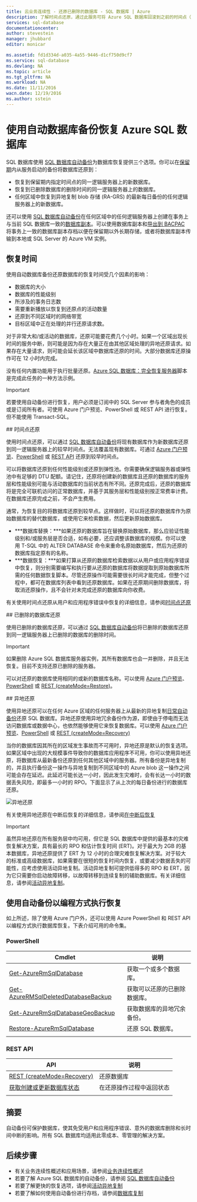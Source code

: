 ```yaml
---
title: 云业务连续性 - 还原已删除的数据库 - SQL 数据库 | Azure
description: 了解时间点还原，通过此服务可将 Azure SQL 数据库回滚到之前的时间点（最多 35 天）。
services: sql-database
documentationcenter: 
author: stevestein
manager: jhubbard
editor: monicar

ms.assetid: fd1d334d-a035-4a55-9446-d1cf750d9cf7
ms.service: sql-database
ms.devlang: NA
ms.topic: article
ms.tgt_pltfrm: NA
ms.workload: NA
ms.date: 11/11/2016
wacn.date: 12/19/2016
ms.author: sstein
---
```


# 使用自动数据库备份恢复 Azure SQL 数据库
SQL 数据库使用 [SQL 数据库自动备份](./sql-database-automated-backups.md)为数据库恢复提供三个选项。你可以在[保留期](./sql-database-service-tiers.md)内从服务启动的备份将数据库还原到：

- 恢复到保留期内指定时间点的同一逻辑服务器上的新数据库。
- 恢复到已删除数据库的删除时间的同一逻辑服务器上的数据库。
- 任何区域中恢复到异地复制 blob 存储 (RA-GRS) 的最新每日备份的任何逻辑服务器上的新数据库。

还可以使用 [SQL 数据库自动备份](./sql-database-automated-backups.md)在任何区域中的任何逻辑服务器上创建在事务上与当前 SQL 数据库一致的[数据库副本](./sql-database-copy.md)。可以使用数据库副本和[导出到 BACPAC](./sql-database-export.md) 将事务上一致的数据库副本存档以便在保留期以外长期存储，或者将数据库副本传输到本地或 SQL Server 的 Azure VM 实例。

## 恢复时间
使用自动数据库备份还原数据库的恢复时间受几个因素的影响：
 - 数据库的大小
 - 数据库的性能级别
 - 所涉及的事务日志数
 - 需要重新播放以恢复到还原点的活动数量
 - 还原到不同区域时的网络带宽
 - 目标区域中正在处理的并行还原请求数。

 对于非常大和/或活动的数据库，还原可能要花费几个小时。如果一个区域出现长时间的服务中断，则可能是因为存在大量正在由其他区域处理的异地还原请求。如果存在大量请求，则可能会延长该区域中数据库还原的时间。大部分数据库还原操作可在 12 小时内完成。

 没有任何内置功能用于执行批量还原。[Azure SQL 数据库：完全恢复服务器](https://gallery.technet.microsoft.com/Azure-SQL-Database-Full-82941666)脚本是完成此任务的一种方法示例。

> [!IMPORTANT]
> 若要使用自动备份进行恢复，用户必须是订阅中的 SQL Server 参与者角色的成员或是订阅所有者。可使用 Azure 门户预览、PowerShell 或 REST API 进行恢复。但不能使用 Transact-SQL。

##<a id="point-in-time-restore"></a> 时间点还原

使用时间点还原，可以通过 [SQL 数据库自动备份](./sql-database-automated-backups.md)将现有数据库作为新数据库还原到同一逻辑服务器上的较早时间点。无法覆盖现有数据库。可通过 [Azure 门户预览](./sql-database-point-in-time-restore-portal.md)、[PowerShell](./sql-database-point-in-time-restore-powershell.md) 或 [REST API](https://msdn.microsoft.com/zh-cn/library/azure/mt163685.aspx) 还原到较早时间点。

可以将数据库还原到任何性能级别或还原到弹性池。你需要确保逻辑服务器或弹性池中有足够的 DTU 配额。请记住，还原将创建新的数据库且还原的数据库的服务层和性能级别可能与活动数据库的当前状态有所不同。还原完成后，还原的数据库将是完全可联机访问的正常数据库，并基于其服务层和性能级别按正常费率计费。在数据库还原完成之前，不会产生费用。

通常，为恢复目的将数据库还原到较早点。这样做时，可以将还原的数据库作为原始数据库的替代数据库，或使用它来检索数据，然后更新原始数据库。

- ***数据库替换：***如果还原的数据库旨在替换原始数据库，那么应验证性能级别和/或服务层是否合适，如有必要，还应调整该数据库的规模。你可以使用 T-SQL 中的 ALTER DATABASE 命令来重命名原始数据库，然后为还原的数据库指定原有的名称。
- ***数据恢复：***如果打算从还原的数据库检索数据以从用户或应用程序错误中恢复，则分别需要编写和执行要从还原的数据库将数据提取到原始数据库所需的任何数据恢复脚本。尽管还原操作可能需要很长时间才能完成，但整个过程中，都可在数据库列表中看到还原数据库。如果在还原期间删除数据库，将取消还原操作，且不会针对未完成还原的数据库向你收费。

有关使用时间点还原从用户和应用程序错误中恢复的详细信息，请参阅[时间点还原](./sql-database-recovery-using-backups.md#point-in-time-restore)

##<a id="deleted-database-restore"></a> 已删除的数据库还原

使用已删除的数据库还原，可以通过 [SQL 数据库自动备份](./sql-database-automated-backups.md)将已删除的数据库还原到同一逻辑服务器上已删除的数据库的删除时间。

> [!IMPORTANT]
> 如果删除 Azure SQL 数据库服务器实例，其所有数据库也会一并删除，并且无法恢复。目前不支持还原已删除的服务器。

可以对还原的数据库使用相同的或新的数据库名称。可以使用 [Azure 门户预览](./sql-database-restore-deleted-database-portal.md)、[PowerShell](./sql-database-restore-deleted-database-powershell.md) 或 [REST (createMode=Restore)](https://msdn.microsoft.com/zh-cn/library/azure/mt163685.aspx)。

##<a id="geo-restore"></a> 异地还原

使用异地还原可以在任何 Azure 区域的任何服务器上从最新的异地复制[日常自动备份](./sql-database-automated-backups.md)还原 SQL 数据库。异地还原使用异地冗余备份作为源，即使由于停电而无法访问数据库或数据中心，也依然能够使用它来恢复数据库。可以使用 [Azure 门户预览](./sql-database-geo-restore-portal.md)、[PowerShell](./sql-database-geo-restore-powershell.md) 或 [REST (createMode=Recovery)](https://msdn.microsoft.com/zh-cn/library/azure/mt163685.aspx)

当你的数据库因其所在的区域发生事故而不可用时，异地还原是默认的恢复选项。如果区域中出现的大规模事件导致你的数据库应用程序不可用，你可以使用异地还原，将数据库从最新备份还原到任何其他区域中的服务器。所有备份是异地复制的，并且执行备份这一操作与异地复制到不同区域中的 Azure blob 这一操作之间可能会存在延迟。此延迟可能长达一小时，因此发生灾难时，会有长达一小时的数据丢失风险，即最多一小时的 RPO。下面显示了从上次的每日备份进行的数据库还原。

![异地还原](./media/sql-database-geo-restore/geo-restore-2.png)

有关使用异地还原在中断后恢复的详细信息，请参阅[在中断后恢复](./sql-database-disaster-recovery.md)

> [!IMPORTANT]
> 虽然异地还原在所有服务层中均可用，但它是 SQL 数据库中提供的最基本的灾难恢复解决方案，具有最长的 RPO 和估计恢复时间 (ERT)。对于最大为 2GB 的基本数据库，异地还原提供了 ERT 为 12 小时的合理灾难恢复解决方案。对于较大的标准或高级数据库，如果需要在很短的恢复时间内恢复，或要减少数据丢失的可能性，应考虑使用活动异地复制。活动异地复制可提供低得多的 RPO 和 ERT，因为它只需要你启动故障转移，以故障转移到连续复制的辅助数据库。有关详细信息，请参阅[活动异地复制](./sql-database-geo-replication-overview.md)。

## 使用自动备份以编程方式执行恢复
如上所述，除了使用 Azure 门户外，还可以使用 Azure PowerShell 和 REST API 以编程方式执行数据库恢复。下表介绍可用的命令集。

### PowerShell

|Cmdlet|说明|
|------|-----------|
|[Get-AzureRmSqlDatabase](https://msdn.microsoft.com/zh-cn/library/azure/mt603648.aspx)|获取一个或多个数据库。|
|[Get-AzureRMSqlDeletedDatabaseBackup](https://msdn.microsoft.com/zh-cn/library/azure/mt693387.aspx)|获取可以还原的已删除数据库。|
|[Get-AzureRmSqlDatabaseGeoBackup](https://msdn.microsoft.com/zh-cn/library/azure/mt693388.aspx)|获取数据库的异地冗余备份。|
|[Restore-AzureRmSqlDatabase](https://msdn.microsoft.com/zh-cn/library/azure/mt693390.aspx)|还原 SQL 数据库。|
| | |

### REST API

|API|说明|
| --- | --- |
|[REST (createMode=Recovery)](https://msdn.microsoft.com/zh-cn/library/azure/mt163685.aspx)|还原数据库|
|[获取创建或更新数据库状态](https://msdn.microsoft.com/zh-cn/library/azure/mt643934.aspx)|在还原操作过程中返回状态|
| | |

## 摘要
自动备份可保护数据库，使其免受用户和应用程序错误、意外的数据库删除和长时间中断的影响。所有 SQL 数据库均适用此零成本、零管理的解决方案。

## 后续步骤
- 有关业务连续性概述和应用场景，请参阅[业务连续性概述](./sql-database-business-continuity.md)
- 若要了解 Azure SQL 数据库的自动备份，请参阅 [SQL 数据库自动备份](./sql-database-automated-backups.md)
- 若要了解更快的恢复选项，请参阅[活动异地复制](./sql-database-geo-replication-overview.md)
- 若要了解如何使用自动备份进行存档，请参阅[数据库复制](./sql-database-copy.md)

<!---HONumber=Mooncake_1212_2016-->